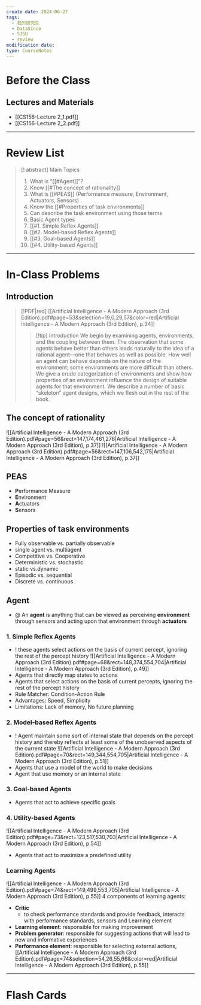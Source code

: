 ```yaml
---
create date: 2024-06-27
tags:
  - 我的研究生
  - DataSince
  - SJSU
  - review
modification date: 
type: CourseNotes
---
```


# Before the Class
## Lectures and Materials
- [[CS156-Lecture 2_1.pdf]]
- [[CS156-Lecture 2_2.pdf]]
---
# Review List
>[! abstract] Main Topics
>1. What is "[[#Agent]]"?
>2. Know [[#The concept of rationality]]
>5. What is [[#PEAS]] (Performance measure, Environment, Actuators, Sensors)
>6. Know the [[#Properties of task environments]]
>	1. Can describe the task environment using those terms
>7. Basic Agent types
>	1. [[#1. Simple Reflex Agents]]
>	2. [[#2. Model-based Reflex Agents]]
>	3. [[#3. Goal-based Agents]]
>	4. [[#4. Utility-based Agents]]

---
# In-Class Problems
## Introduction
> [!PDF|red] [[Artificial Intelligence - A Modern Approach (3rd Edition).pdf#page=53&selection=19,0,29,57&color=red|Artificial Intelligence - A Modern Approach (3rd Edition), p.34]]
> >[!tip] Introduction
> > We begin by examining agents, environments, and the coupling between them. The observation that some agents behave better than others leads naturally to the idea of a rational agent—one that behaves as well as possible. How well an agent can behave depends on the nature of the environment; some environments are more difficult than others. We give a crude categorization of environments and show how properties of an environment influence the design of suitable agents for that environment. We describe a number of basic “skeleton” agent designs, which we flesh out in the rest of the book.
## The concept of rationality
![[Artificial Intelligence - A Modern Approach (3rd Edition).pdf#page=56&rect=147,174,461,276|Artificial Intelligence - A Modern Approach (3rd Edition), p.37]]
![[Artificial Intelligence - A Modern Approach (3rd Edition).pdf#page=56&rect=147,106,542,175|Artificial Intelligence - A Modern Approach (3rd Edition), p.37]]
## PEAS
- **P**erformance Measure
- **E**nvironment
- **A**ctuators
- **S**ensors
## Properties of task environments
- Fully observable vs. partially observable
- single agent vs. multiagent
- Competitive vs. Cooperative
- Deterministic vs. stochastic
- static vs.dynamic
- Episodic vs. sequential
- Discrete vs. continuous
## Agent
- @ An **agent** is anything that can be viewed as perceiving **environment** through sensors and acting upon that environment through **actuators**

### 1. Simple Reflex Agents
- ! these agents select actions on the basis of current percept, ignoring the rest of the percept history
![[Artificial Intelligence - A Modern Approach (3rd Edition).pdf#page=68&rect=148,374,554,704|Artificial Intelligence - A Modern Approach (3rd Edition), p.49]]
- Agents that directly map states to actions
- Agents that select actions on the basis of current percepts, ignoring the rest of the percept history
- Rule Matcher: Condition-Action Rule
- Advantages: Speed, Simplicity
- Limitations: Lack of memory, No future planning
### 2. Model-based Reflex Agents
- ! Agent maintain some sort of internal state that depends on the percept history and thereby reflects at least some of the unobserved aspects of the current state
![[Artificial Intelligence - A Modern Approach (3rd Edition).pdf#page=70&rect=149,344,554,705|Artificial Intelligence - A Modern Approach (3rd Edition), p.51]]
- Agents that use a model of the world to make decisions
- Agent that use memory or an internal state
### 3. Goal-based Agents
- Agents that act to achieve specific goals
### 4. Utility-based Agents
![[Artificial Intelligence - A Modern Approach (3rd Edition).pdf#page=73&rect=123,517,530,703|Artificial Intelligence - A Modern Approach (3rd Edition), p.54]]
- Agents that act to maximize a predefined utility
### Learning Agents
![[Artificial Intelligence - A Modern Approach (3rd Edition).pdf#page=74&rect=149,499,553,705|Artificial Intelligence - A Modern Approach (3rd Edition), p.55]]
4 components of learning agents:
- **Critic**
	- to check performance standards and provide feedback, interacts with performance standards, sensors and Learning element
- **Learning element**: responsible for making improvement
- **Problem generator**: responsible for suggesting actions that will lead to new and informative experiences
- **Performance element**: responsible for selecting external actions, [[Artificial Intelligence - A Modern Approach (3rd Edition).pdf#page=74&selection=54,26,55,66&color=red|Artificial Intelligence - A Modern Approach (3rd Edition), p.55]]



---

# Flash Cards
